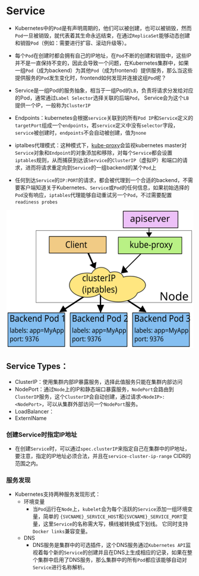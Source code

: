 # Service

* Kubernetes中的`Pod`是有声明周期的，他们可以被创建，也可以被销毁，然而`Pod`一旦被销毁，就代表着其生命永远结束，在通过`ReplicaSet`能够动态创建和销毁`Pod`（例如：需要进行扩容、滚动升级等）。 
* 每个`Pod`在创建时都会拥有自己的IP地址，在`Pod`不断的创建和销毁中，这些IP并不是一直保持不变的，因此会导致一个问题，在Kubernetes集群中，如果一组`Pod`（成为backend）为其他`Pod`（成为frontend）提供服务，那么当这些提供服务的`Pod`发生变化时，frontend如何发现并连接这组`Pod`呢？

* Service是一组Pod的服务抽象，相当于一组Pod的`LB`，负责将请求分发给对应的Pod，通常通过`Label Selector`选择关联的后端`Pod`， Service会为这个`LB`提供一个IP，一般称为`ClusterIP`

* Endpoints：kubernetes会根据`service`关联到的所有`Pod IP`和`Service`定义的`targetPort`组成一个`endpoints`，若`service`定义中没有`selector`字段，`service`被创建时，`endpoints`不会自动被创建，值为`none`

* iptalbes代理模式：这种模式下，[kube-proxy](./kube-proxy.md)会监视kubernetes master对`Service`对象和`Endpoint`的对象添加和移除，对每个`Service`都会设置`iptables`规则，从而捕获到达该`Service`的`ClusterIP`（虚拟IP）和端口的请求，进而将请求重定向到`Service`的一组backend的某个`Pod`上

* 任何到达`Service`的`IP:PORT`的请求，都会被代理到一个合适的backend，不需要客户端知道关于Kubernetes、`Service`或`Pod`的任何信息，如果初始选择的`Pod`没有响应，`iptables`代理能够自动重试另一个`Pod`，不过需要配置`readiness probes`

![services-iptables-overview](./services-iptables-overview.svg)

## Service Types：
* ClusterIP：使用集群内部IP暴露服务，选择此值服务只能在集群内部访问
* NodePort：通过`Node`上的IP和静态端口暴露服务，`NodePort`会路由到`ClusterIP`服务，这个`ClusterIP`会自动创建，通过请求`<NodeIP>:<NodePort>`，可以从集群外部访问一个`NodePort`服务。
* LoadBalancer：
* ExternlName

### 创建Service时指定IP地址
* 在创建`Service`时，可以通过`spec.clusterIP`来指定自己在集群中的IP地址，要注意，指定的IP地址必须合法，并且在`service-cluster-ip-range` CIDR的范围之内。

### 服务发现
* Kubernetes支持两种服务发现形式：
	* 环境变量
		* 当`Pod`运行在`Node`上，`kubelet`会为每个活跃的`Service`添加一组环境变量，简单的 `{SVCNAME}_SERVICE_HOST`和`{SVCNAME}_SERVICE_PORT`变量，这里`Service`的名称需大写，横线被转换成下划线。 它同时支持`Docker links`兼容变量。
	* DNS
		* DNS服务是集群中的可选插件，这个DNS服务通过`Kubernetes API`监视着每个新的`Service`的创建并且在DNS上生成相应的记录，如果在整个集群中启用了DNS服务，那么集群中的所有`Pod`都应该能够自动对`Service`进行名称解析。
